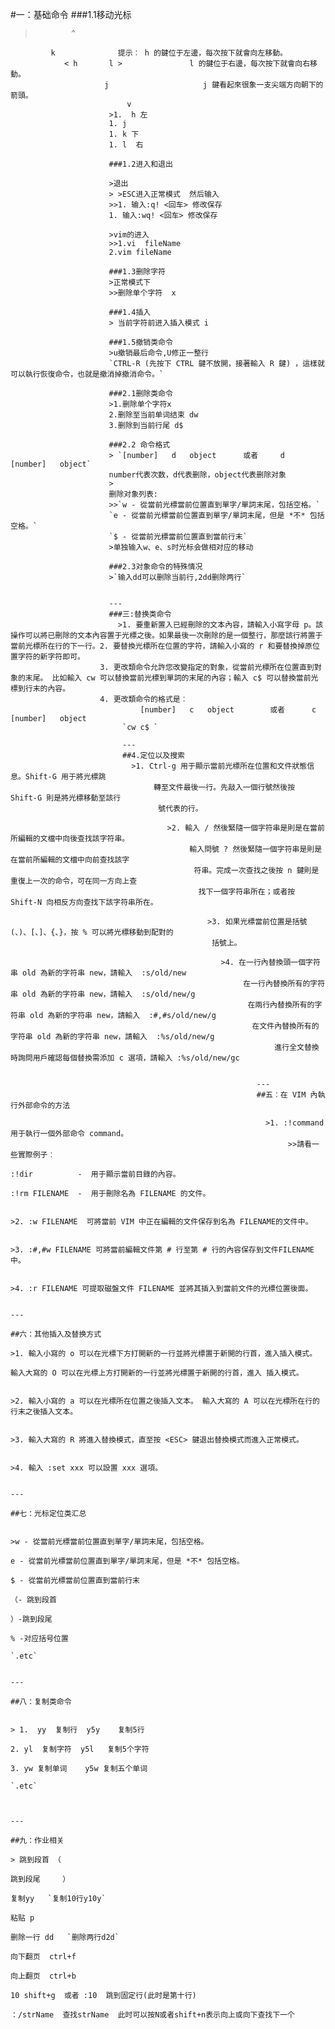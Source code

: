 #一：基础命令
###1.1移动光标

>             ^
             k              提示︰ h 的鍵位于左邊，每次按下就會向左移動。
	            < h       l >               l 的鍵位于右邊，每次按下就會向右移動。
		                 j                     j 鍵看起來很象一支尖端方向朝下的箭頭。
				              v
					      >1.  h 左
					      1. j
					      1. k 下
					      1. l  右

					      ###1.2进入和退出

					      >退出
					      > >ESC进入正常模式  然后输入
					      >>1. 输入:q! <回车> 修改保存
					      1. 输入:wq! <回车> 修改保存

					      >vim的进入
					      >>1.vi  fileName
					      2.vim fileName

					      ###1.3删除字符
					      >正常模式下
					      >>删除单个字符  x

					      ###1.4插入
					      > 当前字符前进入插入模式 i

					      ###1.5撤销类命令
					      >u撤销最后命令,U修正一整行
					      `CTRL-R (先按下 CTRL 鍵不放開，接著輸入 R 鍵) ，這樣就可以執行恢復命令，也就是撤消掉撤消命令。`

					      ###2.1删除类命令
					      >1.删除单个字符x
					      2.删除至当前单词结束 dw
					      3.删除到当前行尾 d$

					      ###2.2 命令格式
					      > `[number]   d   object      或者     d   [number]   object`
					      number代表次数，d代表删除，object代表删除对象
					      >
					      删除对象列表:
					      >>`w - 從當前光標當前位置直到單字/單詞末尾，包括空格。`
					      `e - 從當前光標當前位置直到單字/單詞末尾，但是 *不* 包括空格。`
					      `$ - 從當前光標當前位置直到當前行末`
					      >单独输入w、e、s时光标会做相对应的移动

					      ###2.3对象命令的特殊情况
					      >`输入dd可以删除当前行,2dd删除两行`


					      ---
					      ###三:替换类命令
					        >1. 要重新置入已經刪除的文本內容，請輸入小寫字母 p。該操作可以將已刪除的文本內容置于光標之後。如果最後一次刪除的是一個整行，那麼該行將置于當前光標所在行的下一行。2. 要替換光標所在位置的字符，請輸入小寫的 r 和要替換掉原位置字符的新字符即可。
						3. 更改類命令允許您改變指定的對象，從當前光標所在位置直到對象的末尾。 比如輸入 cw 可以替換當前光標到單詞的末尾的內容；輸入 c$ 可以替換當前光標到行末的內容。
						4. 更改類命令的格式是︰
						         [number]   c   object        或者      c   [number]   object
							 `cw c$ `

							 ---
							 ##4.定位以及搜索
							   >1. Ctrl-g 用于顯示當前光標所在位置和文件狀態信息。Shift-G 用于將光標跳
							        轉至文件最後一行。先敲入一個行號然後按 Shift-G 則是將光標移動至該行
								     號代表的行。

								       >2. 輸入 / 然後緊隨一個字符串是則是在當前所編輯的文檔中向後查找該字符串。
								            輸入問號 ? 然後緊隨一個字符串是則是在當前所編輯的文檔中向前查找該字
									         符串。完成一次查找之後按 n 鍵則是重復上一次的命令，可在同一方向上查
										      找下一個字符串所在；或者按 Shift-N 向相反方向查找下該字符串所在。

										        >3. 如果光標當前位置是括號(、)、[、]、{、}，按 % 可以將光標移動到配對的
											     括號上。

											       >4. 在一行內替換頭一個字符串 old 為新的字符串 new，請輸入  :s/old/new
											            在一行內替換所有的字符串 old 為新的字符串 new，請輸入  :s/old/new/g
												         在兩行內替換所有的字符串 old 為新的字符串 new，請輸入  :#,#s/old/new/g
													      在文件內替換所有的字符串 old 為新的字符串 new，請輸入  :%s/old/new/g
													           進行全文替換時詢問用戶確認每個替換需添加 c 選項，請輸入 :%s/old/new/gc


														   ---
														   ##五︰在 VIM 內執行外部命令的方法

														     >1. :!command 用于執行一個外部命令 command。
														          >>請看一些實際例子︰
															           :!dir          -  用于顯示當前目錄的內容。
																            :!rm FILENAME  -  用于刪除名為 FILENAME 的文件。

																	      >2. :w FILENAME  可將當前 VIM 中正在編輯的文件保存到名為 FILENAME的文件中。

																	        >3. :#,#w FILENAME 可將當前編輯文件第 # 行至第 # 行的內容保存到文件FILENAME 中。

																		  >4. :r FILENAME 可提取磁盤文件 FILENAME 並將其插入到當前文件的光標位置後面。

																		  ---
																		  ##六：其他插入及替换方式
																		    >1. 輸入小寫的 o 可以在光標下方打開新的一行並將光標置于新開的行首，進入插入模式。
																		         輸入大寫的 O 可以在光標上方打開新的一行並將光標置于新開的行首，進入 插入模式。

																			   >2. 輸入小寫的 a 可以在光標所在位置之後插入文本。 輸入大寫的 A 可以在光標所在行的行末之後插入文本。

																			     >3. 輸入大寫的 R 將進入替換模式，直至按 <ESC> 鍵退出替換模式而進入正常模式。

																			       >4. 輸入 :set xxx 可以設置 xxx 選項。

																			       ---
																			       ##七：光标定位类汇总

																			       >w - 從當前光標當前位置直到單字/單詞末尾，包括空格。
																			       e - 從當前光標當前位置直到單字/單詞末尾，但是 *不* 包括空格。
																			       $ - 從當前光標當前位置直到當前行末
																			       （- 跳到段首 
																			       ）-跳到段尾     
																			       % -对应括号位置
																			       `.etc`

																			       ---
																			       ##八：复制类命令

																			       > 1.  yy  复制行  y5y    复制5行
																			       2. yl  复制字符  y5l   复制5个字符
																			       3. yw 复制单词    y5w 复制五个单词
																			       `.etc` 


																			       ---
																			       ##九：作业相关
																			       > 跳到段首 （
																			       跳到段尾     ）
																			       复制yy   `复制10行y10y`
																			       粘贴 p   
																			       删除一行 dd   `删除两行d2d`
																			        向下翻页  ctrl+f 
																				 向上翻页  ctrl+b 
																				 10 shift+g  或者 :10  跳到固定行(此时是第十行)
																				 ：/strName  查找strName  此时可以按N或者shift+n表示向上或向下查找下一个
